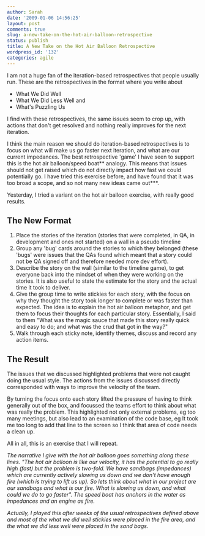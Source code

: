 ```yaml
---
author: Sarah
date: '2009-01-06 14:56:25'
layout: post
comments: true
slug: a-new-take-on-the-hot-air-balloon-retrospective
status: publish
title: A New Take on the Hot Air Balloon Retrospective
wordpress_id: '132'
categories: agile
---
```


I am not a huge fan of the iteration-based retrospectives that people usually run. These are the retrospectives in the format where you write about


* What We Did Well
* What We Did Less Well and
* What's Puzzling Us

I find with these retrospectives, the same issues seem to crop up, with actions that don't get resolved and nothing really improves for the next iteration.

I think the main reason we should do iteration-based retrospectives is to focus on what will make us go faster next iteration, and what are our current impedances. The best retrospective 'game' I have seen to support this is the hot air balloon/speed boat** analogy. This means that issues should not get raised which do not directly impact how fast we could potentially go. I have tried this exercise before, and have found that it was too broad a scope, and so not many new ideas came out***.

Yesterday, I tried a variant on the hot air balloon exercise, with really good results.

## The New Format
1. Place the stories of the iteration (stories that were completed, in QA, in development and ones not started) on a wall in a pseudo timeline
2. Group any 'bug' cards around the stories to which they belonged (these 'bugs' were issues that the QAs found which meant that a story could not be QA signed off and therefore needed more dev effort).
3. Describe the story on the wall (similar to the timeline game), to get everyone back into the mindset of when they were working on the stories. It is also useful to state the estimate for the story and the actual time it took to deliver.
4. Give the group time to write stickies for each story, with the focus on why they thought the story took longer to complete or was faster than expected. The idea is to explain the hot air balloon metaphor, and get them to focus their thoughts for each particular story. Essentially, I said to them "What was the magic sauce that made this story really quick and easy to do; and what was the crud that got in the way?"
5. Walk through each sticky note, identify themes, discuss and record any action items.


## The Result
The issues that we discussed highlighted problems that were not caught doing the usual style. The actions from the issues discussed directly corresponded with ways to improve the velocity of the team.

By turning the focus onto each story lifted the pressure of having to think generally out of the box, and focussed the teams effort to think about what was really the problem. This highlighted not only external problems, eg too many meetings, but also lead to an examination of the code base, eg It took me too long to add that line to the screen so I think that area of code needs a clean up.

All in all, this is an exercise that I will repeat.

*The narrative I give with the hot air balloon goes something along these lines. "The hot air balloon is like our velocity, it has the potential to go really high (fast) but the problem is two-fold. We have sandbags (impedances) which are currently actively slowing us down and we don't have enough fire (which is trying to lift us up). So lets think about what in our project are our sandbags and what is our fire. What is slowing us down, and what could we do to go faster". The speed boat has anchors in the water as impedances and an engine as fire.*

*Actually, I played this after weeks of the usual retrospectives defined above and most of the what we did well stickies were placed in the fire area, and the what we did less well were placed in the sand bags.*
